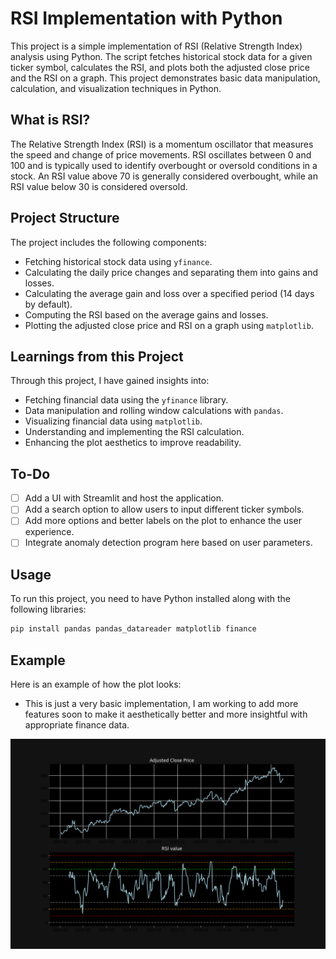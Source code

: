 # RSI Implementation with Python

This project is a simple implementation of RSI (Relative Strength Index) analysis using Python. The script fetches historical stock data for a given ticker symbol, calculates the RSI, and plots both the adjusted close price and the RSI on a graph. This project demonstrates basic data manipulation, calculation, and visualization techniques in Python.

## What is RSI?

The Relative Strength Index (RSI) is a momentum oscillator that measures the speed and change of price movements. RSI oscillates between 0 and 100 and is typically used to identify overbought or oversold conditions in a stock. An RSI value above 70 is generally considered overbought, while an RSI value below 30 is considered oversold.

## Project Structure

The project includes the following components:

- Fetching historical stock data using `yfinance`.
- Calculating the daily price changes and separating them into gains and losses.
- Calculating the average gain and loss over a specified period (14 days by default).
- Computing the RSI based on the average gains and losses.
- Plotting the adjusted close price and RSI on a graph using `matplotlib`.

## Learnings from this Project

Through this project, I have gained insights into:

- Fetching financial data using the `yfinance` library.
- Data manipulation and rolling window calculations with `pandas`.
- Visualizing financial data using `matplotlib`.
- Understanding and implementing the RSI calculation.
- Enhancing the plot aesthetics to improve readability.

## To-Do

- [ ] Add a UI with Streamlit and host the application.
- [ ] Add a search option to allow users to input different ticker symbols.
- [ ] Add more options and better labels on the plot to enhance the user experience.
- [ ] Integrate anomaly detection program here based on user parameters.

## Usage

To run this project, you need to have Python installed along with the following libraries:

```sh
pip install pandas pandas_datareader matplotlib finance
```

## Example

Here is an example of how the plot looks:

- This is just a very basic implementation, I am working to add more features soon to make it aesthetically better and more insightful with appropriate finance data.

![GOOG RSI Chart](goog_rsi_chart.png)

